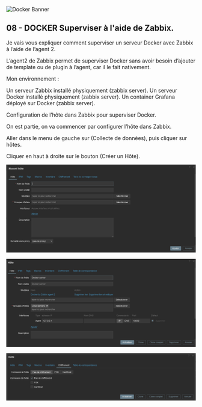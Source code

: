 ![Docker Banner](https://thingsolver.com/wp-content/uploads/docker-cover.png)

## 08 - DOCKER Superviser à l'aide de Zabbix.

Je vais vous expliquer comment superviser un serveur Docker avec Zabbix à l’aide de l’agent 2.

L’agent2 de Zabbix permet de superviser Docker sans avoir besoin d’ajouter de template ou de plugin à l’agent, car il le fait nativement.

Mon environnement :

Un serveur Zabbix installé physiquement (zabbix server).
Un serveur Docker installé physiquement (zabbix server).
Un container Grafana déployé sur Docker (zabbix server).

Configuration de l’hôte dans Zabbix pour superviser Docker.

On est partie, on va commencer par configurer l’hôte dans Zabbix.

Aller dans le menu de gauche sur (Collecte de données), puis cliquer sur hôtes.

Cliquer en haut à droite sur le bouton (Créer un Hôte).

![Docker-01.png](./images/Docker-01.png)

![Docker-02.png](./images/Docker-02.png)

![Docker-03.png](./images/Docker-03.png)


